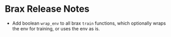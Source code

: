 # Brax Release Notes

* Add boolean `wrap_env` to all brax `train` functions, which optionally wraps the env for training, or uses the env as is.